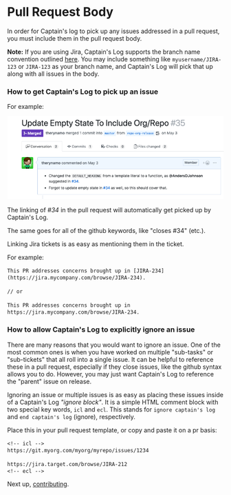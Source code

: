 # Pull Request Body

In order for Captain's log to pick up any issues addressed in a pull request, you must include them in the pull request body.

**Note:** If you are using Jira, Captain's Log supports the branch name convention outlined [here](https://confluence.atlassian.com/jirasoftwarecloud/referencing-issues-in-your-development-work-777002789.html). You may include something like `myusername/JIRA-123` or `JIRA-123` as your branch name, and Captain's Log will pick that up along with all issues in the body.

### How to get Captain's Log to pick up an issue

For example:

![ ](../static/pr-example.png)

The linking of _#34_ in the pull request will automatically get picked up by Captain's Log.

The same goes for all of the github keywords, like "closes #34" (etc.).

Linking Jira tickets is as easy as mentioning them in the ticket.

For example:

```
This PR addresses concerns brought up in [JIRA-234](https://jira.mycompany.com/browse/JIRA-234).

// or

This PR addresses concerns brought up in https://jira.mycompany.com/browse/JIRA-234.
```

### How to allow Captain's Log to explicitly ignore an issue

There are many reasons that you would want to ignore an issue. One of the most common ones is when you have worked on multiple "sub-tasks" or "sub-tickets" that all roll into a single issue. It can be helpful to reference these in a pull request, especially if they close issues, like the github syntax allows you to do. However, you may just want Captain's Log to reference the "parent" issue on release.

Ignoring an issue or multiple issues is as easy as placing these issues inside of a Captain's Log _"ignore block"_. It is a simple HTML comment block with two special key words, `icl` and `ecl`. This stands for `ignore captain's log` and `end captain's log` (ignore), respectively.

Place this in your pull request template, or copy and paste it on a pr basis:

```
<!-- icl -->
https://git.myorg.com/myorg/myrepo/issues/1234

https://jira.target.com/browse/JIRA-212
<!-- ecl -->
```

Next up, [contributing](/contributing/).
